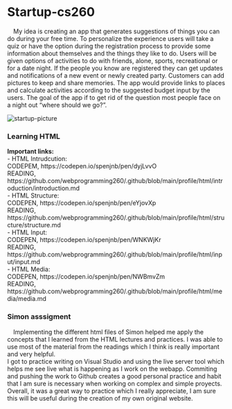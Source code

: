 # Startup-cs260
&emsp;My idea is creating an app that generates suggestions of things you can do during your free time. To personalize the experience users will take a quiz or have the option during the registration process to provide some information about themselves and the things they like to do. Users will be given options of activities to do with friends, alone, sports, recreational or for a date night. If the people you know are registered they can get updates and notifications of a new event or newly created party. Customers can add pictures to keep and share memories. The app would provide links to places and calculate activities according to the suggested budget input by the users. The goal of the app if to get rid of the question most people face on a night out “where should we go?”.

![startup-picture](https://user-images.githubusercontent.com/98859625/214980690-1ae8191f-cca8-4a68-94c7-f995d7862862.PNG)
<h3>Learning HTML</h3>
<b>Important links:</b><br/>
- HTML Intrudcution: 
   <br/>CODEPEM, https://codepen.io/spenjnb/pen/dyjLvvO
   <br/>READING, https://github.com/webprogramming260/.github/blob/main/profile/html/introduction/introduction.md
   <br/>
- HTML Structure: 
   <br/>CODEPEN, https://codepen.io/spenjnb/pen/eYjovXp
   <br/>READING, https://github.com/webprogramming260/.github/blob/main/profile/html/structure/structure.md
   <br/>
- HTML Input:
   <br/>CODEPEN, https://codepen.io/spenjnb/pen/WNKWjKr
   <br/>READING, https://github.com/webprogramming260/.github/blob/main/profile/html/input/input.md
   <br/>
- HTML Media:
  <br/>CODEPEN, https://codepen.io/spenjnb/pen/NWBmvZm
  <br/>READING, https://github.com/webprogramming260/.github/blob/main/profile/html/media/media.md
  <br/>
  
<h3>Simon asssigment</h3>
&emsp;Implementing the different html files of Simon helped me apply the concepts that I learned from the HTML lectures and practices. I was able to use most of the material from the readings which I think is really important and very helpful.<br/>I got to practice writing on Visual Studio and using the live server tool which helps me see live what is happening as I work on the webapp. Commiting and pushing the work to Github creates a good personal practice and habit that I am sure is necessary when working on complex and simple proyects.<br/>Overall, it was a great way to practice which I really appreciate, I am sure this will be useful during the creation of my own original website.
